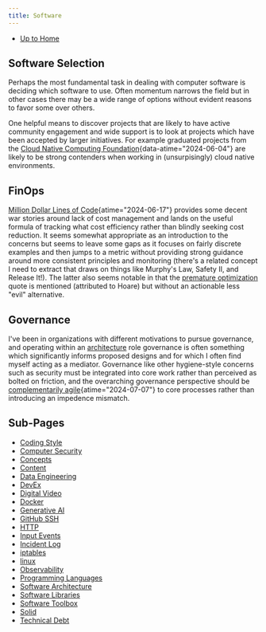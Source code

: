```yaml
---
title: Software
---
```


- [Up to Home](./)

## Software Selection

Perhaps the most fundamental task in dealing with computer software is deciding
which software to use. Often momentum narrows the field but in other
cases there may be a wide range of options without evident reasons to
favor some over others.

One helpful means to discover projects that are likely to have active community
engagement and wide support is to look at projects which have been accepted by
larger initiatives. For example graduated projects from the
[Cloud Native Computing Foundation](https://www.cncf.io/ "Cloud Native Computing Foundation"){data-atime="2024-06-04"}
are likely to be strong contenders when working in (unsurpisingly) cloud native environments.

## FinOps

[Million Dollar Lines of Code](https://www.infoq.com/articles/cost-optimization-engineering-perspective/ "Million Dollar Lines of Code - an Engineering Perspective on Cloud Cost Optimization - InfoQ"){atime="2024-06-17"}
provides some decent war stories around
lack of cost management and lands on the useful formula of tracking what cost efficiency rather than
blindly seeking cost reduction. It seems somewhat appropriate as an introduction to the concerns but
seems to leave some gaps as it focuses on fairly discrete examples and then jumps to a metric
without providing strong guidance around more consistent principles and monitoring (there's a
related concept I need to extract that draws on things like Murphy's Law, Safety II, and Release It!).
The latter also seems notable in that the [premature optimization](premature_optimization)
quote is mentioned (attributed to Hoare) but without an actionable less "evil" alternative.

## Governance

I've been in organizations with different motivations to pursue governance, and operating within
an [architecture](software_architecture) role governance is often something which significantly
informs proposed designs and for which I often find myself acting as a mediator.
Governance like other hygiene-style concerns such as security must be
integrated into core work rather than perceived as bolted on friction, and the overarching
governance perspective should be
[complementarily agile](https://www.infoq.com/podcasts/governance-for-reducing-complexity/ "Governance for Reducing Complexity - InfoQ"){atime="2024-07-07"}
to core processes rather than introducing an impedence mismatch.

## Sub-Pages

- [Coding Style](coding_style)
- [Computer Security](computer_security)
- [Concepts](concepts)
- [Content](content)
- [Data Engineering](data_engineering)
- [DevEx](devex)
- [Digital Video](digital_video)
- [Docker](docker)
- [Generative AI](generative_ai)
- [GitHub SSH](github_ssh)
- [HTTP](http)
- [Input Events](input_events)
- [Incident Log](incident_log)
- [iptables](iptables)
- [linux](linux)
- [Observability](observability)
- [Programming Languages](programming_languages)
- [Software Architecture](software_architecture)
- [Software Libraries](software_libraries)
- [Software Toolbox](software_toolbox)
- [Solid](solid)
- [Technical Debt](technical_debt)
